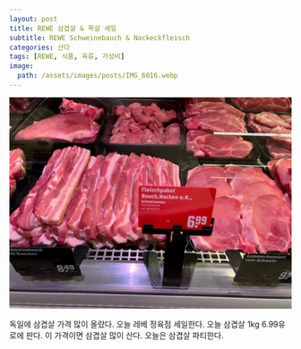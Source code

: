 ```yaml
---
layout: post
title: REWE 삼겹살 & 목살 세일
subtitle: REWE Schweinebauch & Nackeckfleisch
categories: 산다
tags: [REWE, 식품, 육류, 가성비]
image:
  path: /assets/images/posts/IMG_6016.webp
---
```


![](/assets/images/posts/IMG_6016.webp)

독일에 삼겹살 가격 많이 올랐다. 오늘 레베 정육점 세일한다. 오늘 삼겹살 1kg 6.99유로에 판다. 이 가격이면 삼겹살 많이 산다. 오늘은 삼겹살 파티한다.
